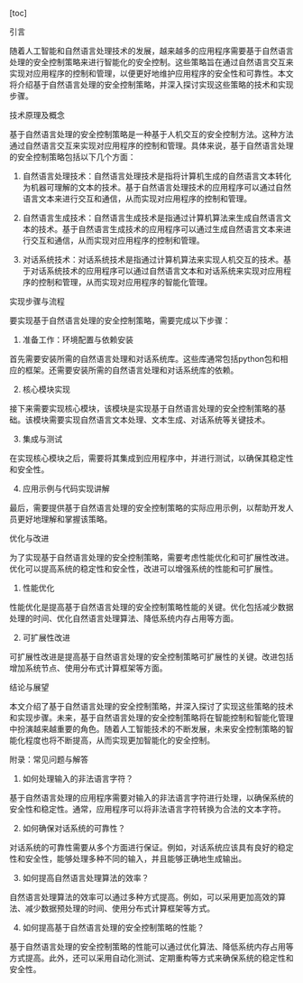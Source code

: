 
[toc]                    
                
                
引言

随着人工智能和自然语言处理技术的发展，越来越多的应用程序需要基于自然语言处理的安全控制策略来进行智能化的安全控制。这些策略旨在通过自然语言交互来实现对应用程序的控制和管理，以便更好地维护应用程序的安全性和可靠性。本文将介绍基于自然语言处理的安全控制策略，并深入探讨实现这些策略的技术和实现步骤。

技术原理及概念

基于自然语言处理的安全控制策略是一种基于人机交互的安全控制方法。这种方法通过自然语言交互来实现对应用程序的控制和管理。具体来说，基于自然语言处理的安全控制策略包括以下几个方面：

1. 自然语言处理技术：自然语言处理技术是指将计算机生成的自然语言文本转化为机器可理解的文本的技术。基于自然语言处理技术的应用程序可以通过自然语言文本来进行交互和通信，从而实现对应用程序的控制和管理。

2. 自然语言生成技术：自然语言生成技术是指通过计算机算法来生成自然语言文本的技术。基于自然语言生成技术的应用程序可以通过生成自然语言文本来进行交互和通信，从而实现对应用程序的控制和管理。

3. 对话系统技术：对话系统技术是指通过计算机算法来实现人机交互的技术。基于对话系统技术的应用程序可以通过自然语言文本和对话系统来实现对应用程序的控制和管理，从而实现对应用程序的智能化管理。

实现步骤与流程

要实现基于自然语言处理的安全控制策略，需要完成以下步骤：

1. 准备工作：环境配置与依赖安装

首先需要安装所需的自然语言处理和对话系统库。这些库通常包括python包和相应的框架。还需要安装所需的自然语言处理和对话系统库的依赖。

2. 核心模块实现

接下来需要实现核心模块，该模块是实现基于自然语言处理的安全控制策略的基础。该模块需要实现自然语言文本处理、文本生成、对话系统等关键技术。

3. 集成与测试

在实现核心模块之后，需要将其集成到应用程序中，并进行测试，以确保其稳定性和安全性。

4. 应用示例与代码实现讲解

最后，需要提供基于自然语言处理的安全控制策略的实际应用示例，以帮助开发人员更好地理解和掌握该策略。

优化与改进

为了实现基于自然语言处理的安全控制策略，需要考虑性能优化和可扩展性改进。优化可以提高系统的稳定性和安全性，改进可以增强系统的性能和可扩展性。

1. 性能优化

性能优化是提高基于自然语言处理的安全控制策略性能的关键。优化包括减少数据处理的时间、优化自然语言处理算法、降低系统内存占用等方面。

2. 可扩展性改进

可扩展性改进是提高基于自然语言处理的安全控制策略可扩展性的关键。改进包括增加系统节点、使用分布式计算框架等方面。

结论与展望

本文介绍了基于自然语言处理的安全控制策略，并深入探讨了实现这些策略的技术和实现步骤。未来，基于自然语言处理的安全控制策略将在智能控制和智能化管理中扮演越来越重要的角色。随着人工智能技术的不断发展，未来安全控制策略的智能化程度也将不断提高，从而实现更加智能化的安全控制。

附录：常见问题与解答

1. 如何处理输入的非法语言字符？

基于自然语言处理的应用程序需要对输入的非法语言字符进行处理，以确保系统的安全性和稳定性。通常，应用程序可以将非法语言字符转换为合法的文本字符。

2. 如何确保对话系统的可靠性？

对话系统的可靠性需要从多个方面进行保证。例如，对话系统应该具有良好的稳定性和安全性，能够处理多种不同的输入，并且能够正确地生成输出。

3. 如何提高自然语言处理算法的效率？

自然语言处理算法的效率可以通过多种方式提高。例如，可以采用更加高效的算法、减少数据预处理的时间、使用分布式计算框架等方式。

4. 如何提高基于自然语言处理的安全控制策略的性能？

基于自然语言处理的安全控制策略的性能可以通过优化算法、降低系统内存占用等方式提高。此外，还可以采用自动化测试、定期重构等方式来确保系统的稳定性和安全性。

